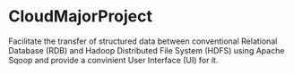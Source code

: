 CloudMajorProject
=================

Facilitate the transfer of structured data between conventional Relational Database (RDB) and Hadoop Distributed File System (HDFS) using Apache Sqoop and provide a convinient User Interface (UI) for it.
